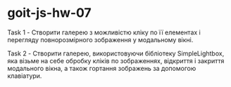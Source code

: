 # goit-js-hw-07
Task 1 - Створити галерею з можливістю кліку по її елементах і перегляду повнорозмірного зображення у модальному вікні.

Task 2 - Створити галерею, використовуючи бібліотеку SimpleLightbox, яка візьме на себе обробку кліків по зображеннях, відкриття і закриття модального вікна, а також гортання зображень за допомогою клавіатури.
